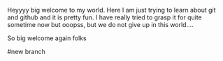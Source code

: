 Heyyyy big welcome to my world. Here I am just trying to learn about git and github and it is pretty fun. I have really tried to grasp it for quite sometime now but ooopss, but we do not give up in this world....


So big welcome again folks


#new branch